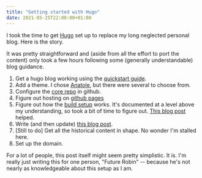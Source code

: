 ```yaml
---
title: "Getting started with Hugo"
date: 2021-05-25T22:00:00+01:00
---
```


I took the time to get [Hugo](https://gohugo.io) set up to replace my long neglected personal blog. Here is the story.

It was pretty straightforward and (aside from all the effort to port the content) only took a few hours following some (generally understandable) blog guidance.

1. Get a hugo blog working using the [quickstart guide](https://gohugo.io/getting-started/quick-start/).
2. Add a theme. I chose [Anatole](https://themes.gohugo.io/anatole/), but there were several to choose from.
3. Configure the [core repo](https://github.com/rjc123/robincarswell.com) in github.
4. Figure out hosting on [github pages](https://gohugo.io/hosting-and-deployment/hosting-on-github/)
5. Figure out how the [build setup](https://github.com/peaceiris/actions-hugo) works. It's documented at a level above my understanding, so took a bit of time to figure out. [This blog post](https://medium.com/zendesk-engineering/a-github-actions-workflow-to-generate-publish-your-hugo-website-f36375e56cf7) helped.
6. Write (and then update) [this blog post](/posts/getting-started-with-hugo/).
7. [Still to do] Get all the historical content in shape. No wonder I'm stalled here.
8. Set up the domain.

For a lot of people, this post itself might seem pretty simplistic. It is. I'm really just writing this for one person, "Future Robin" -- because he's not nearly as knowledgeable about this setup as I am.

